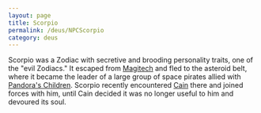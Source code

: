 ```yaml
---
layout: page
title: Scorpio
permalink: /deus/NPCScorpio
category: deus
---
```

Scorpio was a Zodiac with secretive and brooding personality traits, one of the &quot;evil Zodiacs.&quot; It escaped from [Magitech](OrgMagitech) and fled to the asteroid belt, where it became the leader of a large group of space pirates allied with [Pandora's Children](OrgChildren). Scorpio recently encountered [Cain](NPCCain) there and joined forces with him, until Cain decided it was no longer useful to him and devoured its soul.
